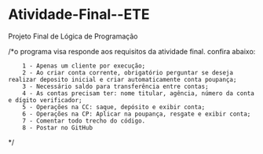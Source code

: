 # Atividade-Final--ETE
Projeto Final de Lógica de Programação

/*o programa visa responde aos requisitos da atividade final.
confira abaixo:

        1 - Apenas um cliente por execução;
        2 - Ao criar conta corrente, obrigatório perguntar se deseja realizar deposito inicial e criar automaticamente conta poupança;
        3 - Necessário saldo para transferência entre contas;
        4 - As contas precisam ter: nome titular, agência, número da conta e dígito verificador;
        5 - Operações na CC: saque, depósito e exibir conta;
        6 - Operações na CP: Aplicar na poupança, resgate e exibir conta;
        7 - Comentar todo trecho do código.
        8 - Postar no GitHub

*/
